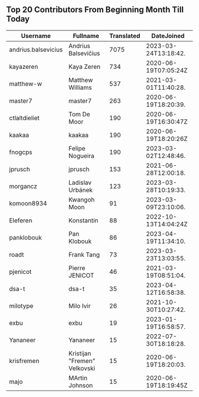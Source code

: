 ## Top 20 Contributors From Beginning Month Till Today ##
|Username|Fullname|Translated|DateJoined|
|--------|--------|----------|----------|
|andrius.balsevicius|Andrius Balsevičius|7075|2023-03-24T13:18:42.|
|kayazeren|Kaya Zeren|734|2020-06-19T07:05:24Z|
|matthew-w|Matthew Williams|537|2021-03-01T11:40:28.|
|master7|master7|263|2020-06-19T18:20:39.|
|ctlaltdieliet|Tom De Moor|190|2020-06-19T16:30:47Z|
|kaakaa|kaakaa|190|2020-06-19T18:20:26Z|
|fnogcps|Felipe Nogueira|190|2023-03-02T12:48:46.|
|jprusch|jprusch|153|2021-06-28T12:00:18.|
|morgancz|Ladislav Urbánek|123|2023-03-28T10:19:33.|
|komoon8934|Kwangoh Moon|91|2023-03-09T23:10:06.|
|Eleferen|Konstantin|88|2022-10-13T14:04:24Z|
|panklobouk|Pan Klobouk|86|2023-04-19T11:34:10.|
|roadt|Frank Tang|73|2023-03-23T13:03:55.|
|pjenicot|Pierre JENICOT|46|2021-03-19T08:51:04.|
|dsa-t|dsa-t|35|2023-04-12T16:58:38.|
|milotype|Milo Ivir|26|2021-10-30T10:27:42.|
|exbu|exbu|19|2023-01-19T16:58:57.|
|Yananeer|Yananeer|15|2022-07-30T18:18:28.|
|krisfremen|Kristijan "Fremen" Velkovski|15|2020-06-19T18:20:03.|
|majo|MArtin Johnson|15|2020-06-19T18:19:45Z|
